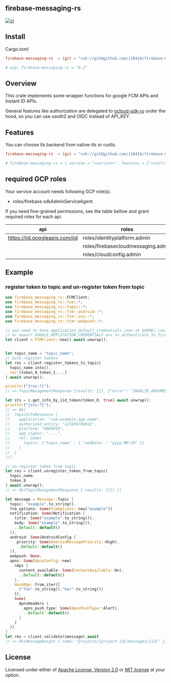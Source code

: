## firebase-messaging-rs

[![ci](https://github.com/i10416/firebase-messaging-rs/actions/workflows/ci.yaml/badge.svg)](https://github.com/i10416/firebase-messaging-rs/actions/workflows/ci.yaml)

## Install

Cargo.toml

```toml
firebase-messaging-rs  = {git = "ssh://git@github.com/i10416/firebase-messaging-rs.git", branch = "main", version = "0.4"}

# wip: firebase-messaging-rs = "0.2"

```

## Overview

This crate implements some wrapper functions for google FCM APIs and Instant ID APIs.

General features like authorization are delegated to [gcloud-sdk-rs](https://github.com/abdolence/gcloud-sdk-rs) under the hood, so you can use oauth2 and OIDC instead of API_KEY.


## Features

You can choose tls backend from native-tls or rustls.

```toml
firebase-messaging-rs  = {git = "ssh://git@github.com/i10416/firebase-messaging-rs.git", branch = "main", version = "0.4", features = ["rustls"] }

# firebase-messaging-rs = { version = "<version>", features = ["rustls"] }
```

## required GCP roles

Your service account needs following GCP role(s).

- roles/firebase.sdkAdminServiceAgent.

If you need fine-grained permissions, see the table bellow and grant required roles for each api. 


| api                            | roles                              |
| ------------------------------ | ---------------------------------- |
| https://iid.googleapis.com/iid | roles/identityplatform.admin       |
|                                | roles/firebasecloudmessaging.admin |
|                                | roles/cloudconfig.admin            |
## Example


### register token to topic and un-register token from topic

```rust
use firebase_messaging_rs::FCMClient;
use firebase_messaging_rs::fcm::*;
use firebase_messaging_rs::topic::*;
use firebase_messaging_rs::fcm::android::*;
use firebase_messaging_rs::fcm::ios::*;
use firebase_messaging_rs::fcm::webpush::*;

// you need to have application_default_credentials.json at $HOME/.config/gcloud directory
// or export GOOGLE_APPLICATION_CREDENTIALS env to authenticate to Firebase.
let client = FCMClient::new().await.unwrap();


let topic_name = "topic_name";
// bulk register tokens
let res = client.register_tokens_to_topic(
  topic_name.into(),
  vec![token_0,token_1,...]
).await.unwrap();

println!("{res:?}");
// => TopicManagementResponse {results: [{}, {"error": "INVALID_ARGUMENT"}, ...] }

let sts = c.get_info_by_iid_token(token_0, true).await.unwrap();
println!("{sts:?}");
// => Ok(
//  TopicInfoResponse {
//    application: "com.example.app.name",
//    authorized_entity: "123456789012",
//    platform: "ANDROID",
//    app_signer: "....",
//    rel: Some(
//      topics: {"topic_name" : { "addDate: : "yyyy-MM-dd" }}
//    )
//  }
//)

// un-register token from topic
let res = client.unregister_token_from_topic(
  topic_name,
  token_0
).await.unwrap();
// => Ok(TopicManagementResponse { results: [{}] })

let message = Message::Topic {
  topic: "example".to_string(),
  fcm_options: Some(FcmOptions::new("example"))
  notification: Some(Notification {
    title: Some("example".to_string()),
    body: Some("example".to_string()),
    ..Default::default()
  }),
  android: Some(AndroidConfig {
     priority: Some(AndroidMessagePriority::High),
     ..Default::default()
  }),
  webpush: None,
  apns: Some(ApnsConfig::new(
    &Aps {
      content_available: Some(ContentAvailable::On),
      ..Default::default()
    },
    HashMap::from_iter([
      ("foo".to_string(),"bar".to_string())
    ]),
    Some(
      ApnsHeaders {
        apns_push_type: Some(ApnsPushType::Alert),
        ..Default::default()
      }
    )
  ))
}
let res = client.validate(&message).await
// => Ok(MessageOutput { name: "projects/{project-id}/messages/{id}" })
```


## License

Licensed under either of [Apache License, Version 2.0](https://github.com/abdolence/gcloud-sdk-rs/blob/master/LICENSE-APACHE) or [MIT license](https://github.com/abdolence/gcloud-sdk-rs/blob/master/LICENSE-MIT) at your option.
